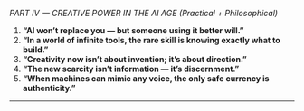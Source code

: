 *PART IV — CREATIVE POWER IN THE AI AGE (Practical + Philosophical)*

1. **“AI won’t replace you — but someone using it better will.”**
2. **“In a world of infinite tools, the rare skill is knowing exactly what to build.”**
3. **“Creativity now isn’t about invention; it’s about direction.”**
4. **“The new scarcity isn’t information — it’s discernment.”**
5. **“When machines can mimic any voice, the only safe currency is authenticity.”**

---
